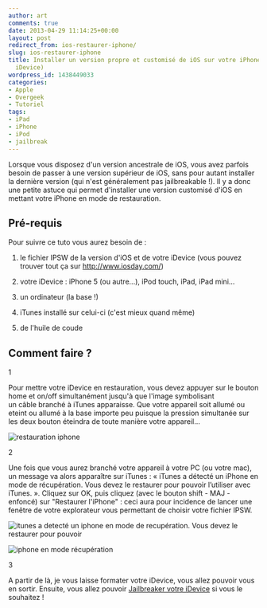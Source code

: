 ```yaml
---
author: art
comments: true
date: 2013-04-29 11:14:25+00:00
layout: post
redirect_from: ios-restaurer-iphone/
slug: ios-restaurer-iphone
title: Installer un version propre et customisé de iOS sur votre iPhone (ou autre
  iDevice)
wordpress_id: 1438449033
categories:
- Apple
- Overgeek
- Tutoriel
tags:
- iPad
- iPhone
- iPod
- jailbreak
---
```


Lorsque vous disposez d'un version ancestrale de iOS, vous avez parfois besoin de passer à une version supérieur de iOS, sans pour autant installer la dernière version (qui n'est généralement pas jailbreakable !). Il y a donc une petite astuce qui permet d'installer une version customisé d'iOS en mettant votre iPhone en mode de restauration.



## Pré-requis



Pour suivre ce tuto vous aurez besoin de :




    
  1. le fichier IPSW de la version d'iOS et de votre iDevice (vous pouvez trouver tout ça sur http://www.iosday.com/)

    
  2. votre iDevice : iPhone 5 (ou autre...), iPod touch, iPad, iPad mini...

    
  3. un ordinateur (la base !)

    
  4. iTunes installé sur celui-ci (c'est mieux quand même)

    
  5. de l'huile de coude





## Comment faire ?






  1

      
Pour mettre votre iDevice en restauration, vous devez appuyer sur le bouton home et on/off simultanément jusqu'à que l'image symbolisant un câble branché à iTunes apparaisse. Que votre appareil soit allumé ou eteint ou allumé à la base importe peu puisque la pression simultanée sur les deux bouton éteindra de toute manière votre appareil...

![restauration iphone](https://static.irz.fr/2013/04/restauration-iphone.png)


  2

      
Une fois que vous aurez branché votre appareil à votre PC (ou votre mac), un message va alors apparaître sur iTunes : « iTunes a détecté un iPhone en mode de récupération. Vous devez le restaurer pour pouvoir l’utiliser avec iTunes. ». Cliquez sur OK, puis cliquez (avec le bouton shift - MAJ - enfoncé) sur "Restaurer l'iPhone" : ceci aura pour incidence de lancer une fenêtre de votre explorateur vous permettant de choisir votre fichier IPSW.

![itunes a detecté un iphone en mode de recupération. Vous devez le restaurer pour pouvoir](https://static.irz.fr/2013/04/itunes-a-detecté-un-iphone-en-mode-de-recupération.-Vous-devez-le-restaurer-pour-pouvoir.png)

![iphone en mode récupération](https://static.irz.fr/2013/04/iphone-en-mode-récupération-640x307.png)


  3

      
A partir de là, je vous laisse formater votre iDevice, vous allez pouvoir vous en sortir. Ensuite, vous allez pouvoir [Jailbreaker votre iDevice](https://irz.fr/jailbreak-ios6) si vous le souhaitez !



